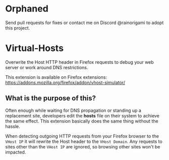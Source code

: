 # Orphaned

Send pull requests for fixes or contact me on Discord @rainorigami to adopt this project.

# Virtual-Hosts
Overwrite the Host HTTP header in Firefox requests to debug your web server or work around DNS restrictions.

This extension is available on Firefox extensions: https://addons.mozilla.org/firefox/addon/vhost-simulator/

## What is the purpose of this?

Often enough while waiting for DNS propagation or standing up a replacement site, developers edit the **hosts** file on their system to achieve the same effect.  This extension basically does the same thing without the hassle.

When detecting outgoing HTTP requests from your Firefox browser to the `VHost IP` it will rewrite the Host header to the `VHost Domain`. Any requests to sites other than the `VHost IP` are ignored, so browsing other sites won't be impacted.
